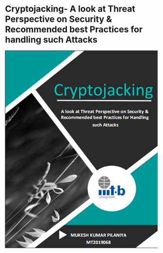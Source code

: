 # Cryptojacking- A look at Threat Perspective on Security & Recommended best Practices for handling such Attacks

![Cryptojacking ](cryptojacking.PNG)

